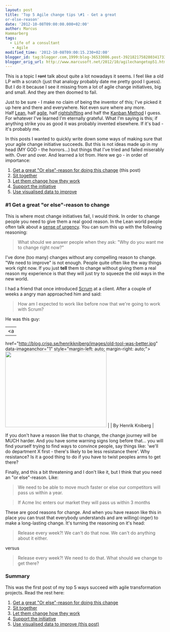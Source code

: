```yaml
---
layout: post
title: 'Top 5 Agile change tips \#1 - Get a great
or-else-reason'
date: '2012-10-08T09:00:00.000+02:00'
author: Marcus
Hammarberg
tags:
  - Life of a consultant
   - Agile
modified_time: '2012-10-08T09:00:15.230+02:00'
blogger_id: tag:blogger.com,1999:blog-36533086.post-3921821758280341733
blogger_orig_url: http://www.marcusoft.net/2012/10/agilechangetop51.html
---
```


This is a topic I ~~rant~~ talk about quite a lot nowadays it seems.
I feel like a old LP with a scratch (just that analogy probably date me
pretty good I guess). But I do it because I see it missing from a lot of
agile change initiatives, big and small. And they are then doomed to
fail.

Just to be sure - I make no claim of being the inventor of this; I've
picked it up here and there and everywhere. Not even sure where any
more.
Half <a href="http://en.wikipedia.org/wiki/Lean_software_development"
target="_blank">Lean</a>,
half <a href="http://www.agilemanifesto.org/" target="_blank">agile</a>,
half <a href="http://flowchainsensei.wordpress.com/rightshifting/"
target="_blank">rightshifting</a> and half the <a
href="http://agilemanagement.net/index.php/Blog/the_principles_of_the_kanban_method/"
target="_blank">Kanban Method</a> I guess. For whatever I've learned I'm
eternally grateful. What I'm saying is this; if anything strike you as
good it was probably invented elsewhere. If it's bad - it's probably
me.

In this posts I wanted to quickly write down some ways of making sure
that your agile change initiative succeeds. But this is not ideas made
up in my head (MY GOD - the horrors...) but things that I've tried and
failed miserably with. Over and over. And learned a lot from.
 Here we go - in order of importance:


1.  <a href="http://www.marcusoft.net/2012/10/agilechangetop51.html"
    target="_blank">Get a great "Or else"-reason for doing this change</a> (this
    post)
2.  <a href="http://www.marcusoft.net/2012/10/agilechangetop52.html"
    target="_blank">Sit together</a>
3.  <a href="http://www.marcusoft.net/2012/10/agilechangetop53.html"
    target="_blank">Let them change how they work</a>
4.  <a href="http://www.marcusoft.net/2012/10/agilechangetop54.html"
    target="_blank">Support the initiative</a>
5.  <a href="http://www.marcusoft.net/2012/10/agilechangetop55.html"
    target="_blank">Use visualised data to improve</a>



### \#1 Get a great "or else"-reason to change

<div>

This is where most change initiatives fail, I would think. In order to
change people you need to give them a real good reason. In the Lean
world people often talk about
a <a href="http://globalliteracy.org/content/kotters-8-step-change-model"
target="_blank">sense of urgency</a>. You can sum this up with the
following reasoning:

</div>

> What should we answer people when they ask: "Why do you want me to
> change right now?"

I've done (too many) changes without any compelling reason to change.
"We need to improve" is not enough. People quite often like the way
things work right now. If you just **tell** them to change without
giving them a real reason my experience is that they will just try to
squeeze the old ways in the new world.

I had a friend that once introduced
<a href="http://en.wikipedia.org/wiki/Scrum_(development)"
target="_blank">Scrum</a> at a client. After a couple of weeks a angry
man approached him and said:

> How am I expected to work like before now that we're going to work
> with Scrum?

<div class="separator" style="clear: both; text-align: left;">

He was this guy:

</div>

|                                                                          |
|:------------------------------------------------------------------------:|
|                                    <a
  href="http://blog.crisp.se/henrikkniberg/images/old-tool-was-better.jpg"
  data-imageanchor="1" style="margin-left: auto; margin-right: auto;"><img
  src="http://blog.crisp.se/henrikkniberg/images/old-tool-was-better.jpg"
              data-border="0" width="320" height="239" /></a>              |
|                            By Henrik Kniberg                             |

If you don't have a reason like that to change, the change journey will
be MUCH harder. And you have some warning signs long before that... you
will find yourself trying to find ways to convince people, say things
like: 'we'll do department X first - there's likely to be
less resistance there'.
Why resistance? Is it a good thing to do if you have to twist peoples
arms to get there?

Finally, and this a bit threatening and I don't like it, but I think
that you need an "or else"-reason. Like:

> We need to be able to move much faster or else our competitors will
> pass us within a year.

> If Acme Inc enters our market they will pass us within 3 months

These are good reasons for change. And when you have reason like this in
place you can trust that everybody understands and are willing(-inger)
to make a long-lasting change. It's turning the reasoning on it's
head:

> Release every week?! We can't do that now. We can't do anything about
> it either.

versus

> Release every week?! We need to do that. What should we change to get
> there? 

### Summary

<div>

This was the first post of my top 5 ways succeed with agile
transformation projects. Read the rest here:


1.  <a href="http://www.marcusoft.net/2012/10/agilechangetop51.html"
    target="_blank">Get a great "Or else"-reason for doing this change</a>
2.  <a href="http://www.marcusoft.net/2012/10/agilechangetop52.html"
    target="_blank">Sit together</a>
3.  <a href="http://www.marcusoft.net/2012/10/agilechangetop53.html"
    target="_blank">Let them change how they work</a>
4.  <a href="http://www.marcusoft.net/2012/10/agilechangetop54.html"
    target="_blank">Support the initiative</a>
5.  <a href="http://www.marcusoft.net/2012/10/agilechangetop55.html"
    target="_blank">Use visualised data to improve (this post)</a>

</div>

<div>



</div>

<div>

</div>
